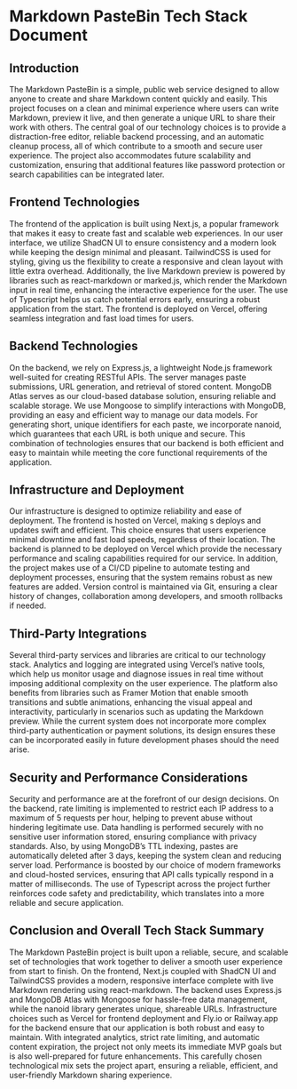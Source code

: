 # Markdown PasteBin Tech Stack Document

## Introduction

The Markdown PasteBin is a simple, public web service designed to allow anyone to create and share Markdown content quickly and easily. This project focuses on a clean and minimal experience where users can write Markdown, preview it live, and then generate a unique URL to share their work with others. The central goal of our technology choices is to provide a distraction-free editor, reliable backend processing, and an automatic cleanup process, all of which contribute to a smooth and secure user experience. The project also accommodates future scalability and customization, ensuring that additional features like password protection or search capabilities can be integrated later.

## Frontend Technologies

The frontend of the application is built using Next.js, a popular framework that makes it easy to create fast and scalable web experiences. In our user interface, we utilize ShadCN UI to ensure consistency and a modern look while keeping the design minimal and pleasant. TailwindCSS is used for styling, giving us the flexibility to create a responsive and clean layout with little extra overhead. Additionally, the live Markdown preview is powered by libraries such as react-markdown or marked.js, which render the Markdown input in real time, enhancing the interactive experience for the user. The use of Typescript helps us catch potential errors early, ensuring a robust application from the start. The frontend is deployed on Vercel, offering seamless integration and fast load times for users.

## Backend Technologies

On the backend, we rely on Express.js, a lightweight Node.js framework well-suited for creating RESTful APIs. The server manages paste submissions, URL generation, and retrieval of stored content. MongoDB Atlas serves as our cloud-based database solution, ensuring reliable and scalable storage. We use Mongoose to simplify interactions with MongoDB, providing an easy and efficient way to manage our data models. For generating short, unique identifiers for each paste, we incorporate nanoid, which guarantees that each URL is both unique and secure. This combination of technologies ensures that our backend is both efficient and easy to maintain while meeting the core functional requirements of the application.

## Infrastructure and Deployment

Our infrastructure is designed to optimize reliability and ease of deployment. The frontend is hosted on Vercel, making s deploys and updates swift and efficient. This choice ensures that users experience minimal downtime and fast load speeds, regardless of their location. The backend is planned to be deployed on Vercel which provide the necessary performance and scaling capabilities required for our service. In addition, the project makes use of a CI/CD pipeline to automate testing and deployment processes, ensuring that the system remains robust as new features are added. Version control is maintained via Git, ensuring a clear history of changes, collaboration among developers, and smooth rollbacks if needed.

## Third-Party Integrations

Several third-party services and libraries are critical to our technology stack. Analytics and logging are integrated using Vercel’s native tools, which help us monitor usage and diagnose issues in real time without imposing additional complexity on the user experience. The platform also benefits from libraries such as Framer Motion that enable smooth transitions and subtle animations, enhancing the visual appeal and interactivity, particularly in scenarios such as updating the Markdown preview. While the current system does not incorporate more complex third-party authentication or payment solutions, its design ensures these can be incorporated easily in future development phases should the need arise.

## Security and Performance Considerations

Security and performance are at the forefront of our design decisions. On the backend, rate limiting is implemented to restrict each IP address to a maximum of 5 requests per hour, helping to prevent abuse without hindering legitimate use. Data handling is performed securely with no sensitive user information stored, ensuring compliance with privacy standards. Also, by using MongoDB’s TTL indexing, pastes are automatically deleted after 3 days, keeping the system clean and reducing server load. Performance is boosted by our choice of modern frameworks and cloud-hosted services, ensuring that API calls typically respond in a matter of milliseconds. The use of Typescript across the project further reinforces code safety and predictability, which translates into a more reliable and secure application.

## Conclusion and Overall Tech Stack Summary

The Markdown PasteBin project is built upon a reliable, secure, and scalable set of technologies that work together to deliver a smooth user experience from start to finish. On the frontend, Next.js coupled with ShadCN UI and TailwindCSS provides a modern, responsive interface complete with live Markdown rendering using react-markdown. The backend uses Express.js and MongoDB Atlas with Mongoose for hassle-free data management, while the nanoid library generates unique, shareable URLs. Infrastructure choices such as Vercel for frontend deployment and Fly.io or Railway.app for the backend ensure that our application is both robust and easy to maintain. With integrated analytics, strict rate limiting, and automatic content expiration, the project not only meets its immediate MVP goals but is also well-prepared for future enhancements. This carefully chosen technological mix sets the project apart, ensuring a reliable, efficient, and user-friendly Markdown sharing experience.
